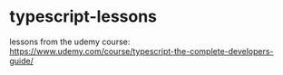 # typescript-lessons
lessons from the udemy course: https://www.udemy.com/course/typescript-the-complete-developers-guide/
